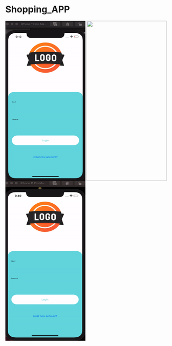 # Shopping_APP
   <img align="right" width="250" height="500" img src="3.gif">

   <img align="left" width="250" height="500" img src="1.gif">

   <img align="middel" width="250" height="500" img src="ezgif.com-video-to-gif.gif">
 

